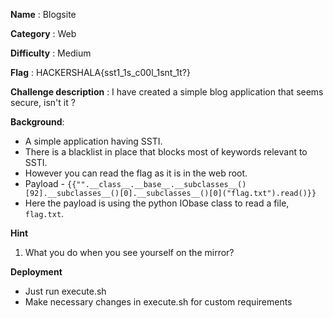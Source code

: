 **Name** : Blogsite

**Category** : Web

**Difficulty** : Medium

**Flag** : HACKERSHALA{sst1_1s_c00l_1snt_1t?}

**Challenge description** : 
I have created a simple blog application that seems secure, isn't it ?

**Background**: 

+ A simple application having SSTI.
+ There is a blacklist in place that blocks most of keywords relevant to SSTI.
+ However you can read the flag as it is in the web root.
+ Payload - `{{"".__class__.__base__.__subclasses__()[92].__subclasses__()[0].__subclasses__()[0]("flag.txt").read()}}`
+ Here the payload is using the python IObase class to read a file, `flag.txt`.

**Hint**
1. What you do when you see yourself on the mirror?

**Deployment**
+ Just run execute.sh
+ Make necessary changes in execute.sh for custom requirements